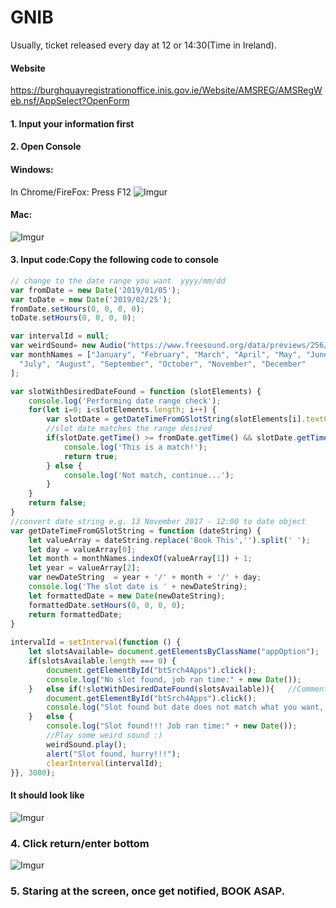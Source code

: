 # GNIB
Usually, ticket released every day at 12 or 14:30(Time in Ireland).
#### Website
https://burghquayregistrationoffice.inis.gov.ie/Website/AMSREG/AMSRegWeb.nsf/AppSelect?OpenForm
#### 1. Input your information first
#### 2. Open Console
#### Windows:
In Chrome/FireFox: Press F12
![Imgur](https://i.imgur.com/Q8fc2Fk.png "GNIB console")
#### Mac:
![Imgur](http://wickedlysmart.com/wp-content/uploads/2014/03/ChromeConsole.jpg "GNIB console")

#### 3. Input code:Copy the following code to console
```js
// change to the date range you want  yyyy/mm/dd
var fromDate = new Date('2019/01/05');
var toDate = new Date('2019/02/25');
fromDate.setHours(0, 0, 0, 0);
toDate.setHours(0, 0, 0, 0);

var intervalId = null;
var weirdSound= new Audio("https://www.freesound.org/data/previews/256/256458_4772965-lq.mp3");
var monthNames = ["January", "February", "March", "April", "May", "June",
  "July", "August", "September", "October", "November", "December"
];

var slotWithDesiredDateFound = function (slotElements) {
	console.log('Performing date range check');
	for(let i=0; i<slotElements.length; i++) {
		var slotDate = getDateTimeFromGSlotString(slotElements[i].textContent);
		//slot date matches the range desired
		if(slotDate.getTime() >= fromDate.getTime() && slotDate.getTime() <= toDate.getTime()) {
			console.log('This is a match!');
			return true;
		} else {
			console.log('Not match, continue...');
		}
	}	
	return false;
}
//convert date string e.g. 13 November 2017 - 12:00 to date object
var getDateTimeFromGSlotString = function (dateString) {
	let valueArray = dateString.replace('Book This','').split(' ');
	let day = valueArray[0];
	let month = monthNames.indexOf(valueArray[1]) + 1;
	let year = valueArray[2];
	var newDateString  = year + '/' + month + '/' + day;
	console.log('The slot date is ' + newDateString);
	let formattedDate = new Date(newDateString);
	formattedDate.setHours(0, 0, 0, 0);
	return formattedDate;
}	
	
intervalId = setInterval(function () {
	let slotsAvailable= document.getElementsByClassName("appOption");
	if(slotsAvailable.length === 0) {	
		document.getElementById("btSrch4Apps").click();
		console.log("No slot found, job ran time:" + new Date());
	}	else if(!slotWithDesiredDateFound(slotsAvailable)){   //Comment out this else if block if you don't want to check the date range
		document.getElementById("btSrch4Apps").click();
		console.log("Slot found but date does not match what you want, job ran time: " + new Date());
	}	else {
		console.log("Slot found!!! Job ran time:" + new Date());
		//Play some weird sound :)
		weirdSound.play();
		alert("Slot found, hurry!!!");
		clearInterval(intervalId);
}}, 3000);
```
#### It should look like
![Imgur](https://i.imgur.com/RxLpBZk.png "input js")

### 4. Click return/enter bottom
![Imgur](https://i.imgur.com/ZWPmcuH.jpg "return")

### 5. Staring at the screen, once get notified, BOOK ASAP.

